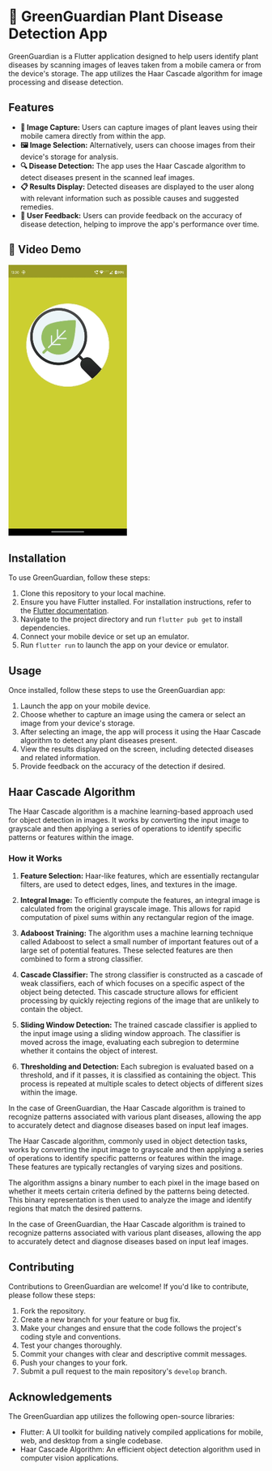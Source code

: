 # 🌿 GreenGuardian Plant Disease Detection App

GreenGuardian is a Flutter application designed to help users identify plant diseases by scanning images of leaves taken from a mobile camera or from the device's storage. The app utilizes the Haar Cascade algorithm for image processing and disease detection.

## Features

- **📸 Image Capture:** Users can capture images of plant leaves using their mobile camera directly from within the app.
- **🖼️ Image Selection:** Alternatively, users can choose images from their device's storage for analysis.
- **🔍 Disease Detection:** The app uses the Haar Cascade algorithm to detect diseases present in the scanned leaf images.
- **📋 Results Display:** Detected diseases are displayed to the user along with relevant information such as possible causes and suggested remedies.
- **📢 User Feedback:** Users can provide feedback on the accuracy of disease detection, helping to improve the app's performance over time.

## 🎥 Video Demo
<div class="row">
  <div class="column">
    <img src="https://github.com/kaustubhr7/GreenGuardian-Plant_Disease_Doctor/blob/main/.github/assets/images/Plant%20Disease%20Detection%20Demonstration%20Video%20(Just%20App).gif?raw=true" style ="width =100%">
  </div>
</div>

## Installation

To use GreenGuardian, follow these steps:

1. Clone this repository to your local machine.
2. Ensure you have Flutter installed. For installation instructions, refer to the [Flutter documentation](https://flutter.dev/docs/get-started/install).
3. Navigate to the project directory and run `flutter pub get` to install dependencies.
4. Connect your mobile device or set up an emulator.
5. Run `flutter run` to launch the app on your device or emulator.

## Usage

Once installed, follow these steps to use the GreenGuardian app:

1. Launch the app on your mobile device.
2. Choose whether to capture an image using the camera or select an image from your device's storage.
3. After selecting an image, the app will process it using the Haar Cascade algorithm to detect any plant diseases present.
4. View the results displayed on the screen, including detected diseases and related information.
5. Provide feedback on the accuracy of the detection if desired.

## Haar Cascade Algorithm

The Haar Cascade algorithm is a machine learning-based approach used for object detection in images. It works by converting the input image to grayscale and then applying a series of operations to identify specific patterns or features within the image.

### How it Works

1. **Feature Selection:** Haar-like features, which are essentially rectangular filters, are used to detect edges, lines, and textures in the image.

2. **Integral Image:** To efficiently compute the features, an integral image is calculated from the original grayscale image. This allows for rapid computation of pixel sums within any rectangular region of the image.

3. **Adaboost Training:** The algorithm uses a machine learning technique called Adaboost to select a small number of important features out of a large set of potential features. These selected features are then combined to form a strong classifier.

4. **Cascade Classifier:** The strong classifier is constructed as a cascade of weak classifiers, each of which focuses on a specific aspect of the object being detected. This cascade structure allows for efficient processing by quickly rejecting regions of the image that are unlikely to contain the object.

5. **Sliding Window Detection:** The trained cascade classifier is applied to the input image using a sliding window approach. The classifier is moved across the image, evaluating each subregion to determine whether it contains the object of interest.

6. **Thresholding and Detection:** Each subregion is evaluated based on a threshold, and if it passes, it is classified as containing the object. This process is repeated at multiple scales to detect objects of different sizes within the image.

In the case of GreenGuardian, the Haar Cascade algorithm is trained to recognize patterns associated with various plant diseases, allowing the app to accurately detect and diagnose diseases based on input leaf images.

The Haar Cascade algorithm, commonly used in object detection tasks, works by converting the input image to grayscale and then applying a series of operations to identify specific patterns or features within the image. These features are typically rectangles of varying sizes and positions.

The algorithm assigns a binary number to each pixel in the image based on whether it meets certain criteria defined by the patterns being detected. This binary representation is then used to analyze the image and identify regions that match the desired patterns.

In the case of GreenGuardian, the Haar Cascade algorithm is trained to recognize patterns associated with various plant diseases, allowing the app to accurately detect and diagnose diseases based on input leaf images.





## Contributing

Contributions to GreenGuardian are welcome! If you'd like to contribute, please follow these steps:

1. Fork the repository.
2. Create a new branch for your feature or bug fix.
3. Make your changes and ensure that the code follows the project's coding style and conventions.
4. Test your changes thoroughly.
5. Commit your changes with clear and descriptive commit messages.
6. Push your changes to your fork.
7. Submit a pull request to the main repository's `develop` branch.

## Acknowledgements

The GreenGuardian app utilizes the following open-source libraries:

- Flutter: A UI toolkit for building natively compiled applications for mobile, web, and desktop from a single codebase.
- Haar Cascade Algorithm: An efficient object detection algorithm used in computer vision applications.

